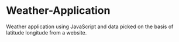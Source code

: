 # Weather-Application
Weather application using JavaScript and data picked on the basis of latitude longitude from a website.
